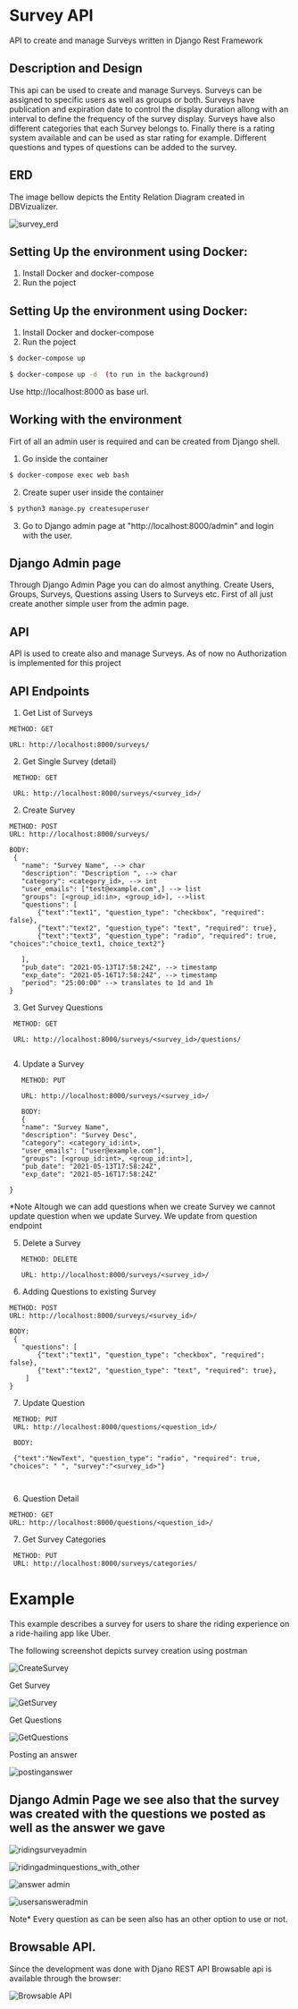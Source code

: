# Survey API
API to create and manage Surveys written in Django Rest Framework

## Description and Design

This api can be used to create and manage Surveys. Surveys can be assigned to specific users as well as groups or both. 
Surveys have publication and expiration date to control the display duration allong with an interval to define the frequency of the survey display.
Surveys have also different categories that each Survey belongs to. Finally there is a rating system available and can be used as star rating for example.
Different questions and types of questions can be added to the survey. 

## ERD

The image bellow depicts the Entity Relation Diagram created in DBVizualizer.


![survey_erd](https://user-images.githubusercontent.com/14307335/117629841-3dc3b400-b183-11eb-97b6-1f3a7fd3708f.jpg)


## Setting Up the environment using Docker:

1. Install Docker and docker-compose
2. Run the poject
## Setting Up the environment using Docker:

1. Install Docker and docker-compose
2. Run the poject
```bash
$ docker-compose up
```

```bash
$ docker-compose up -d  (to run in the background)
```
Use http://localhost:8000 as base url.


## Working with the environment

Firt of all an admin user is required and can be created from Django shell.

1. Go inside the container 

```bash
$ docker-compose exec web bash  
```
2. Create super user inside the container

```bash
$ python3 manage.py createsuperuser
```
3. Go to Django admin page at "http://localhost:8000/admin" and login with the user.

## Django Admin page

Through Django Admin Page you can do almost anything. Create Users, Groups, Surveys, Questions assing Users to Surveys etc.
First of all just create another simple user from the admin page.

## API 

API is used to create also and manage Surveys. As of now no Authorization is implemented for this project

## API Endpoints


1. Get List of Surveys
  ```
  METHOD: GET

  URL: http://localhost:8000/surveys/
  ```
 2. Get Single Survey (detail)
 
   ```
    METHOD: GET

    URL: http://localhost:8000/surveys/<survey_id>/
   ```
 2. Create Survey
 
 ```
 METHOD: POST
 URL: http://localhost:8000/surveys/
 
 BODY:
  {
    "name": "Survey Name", --> char
    "description": "Description ", --> char
    "category": <category_id>, --> int
    "user_emails": ["test@example.com",] --> list 
    "groups": [<group_id:in>, <group_id>], -->list
    "questions": [
        {"text":"text1", "question_type": "checkbox", "required": false},
        {"text":"text2", "question_type": "text", "required": true},
        {"text":"text3", "question_type": "radio", "required": true, "choices":"choice_text1, choice_text2"}

    ],
    "pub_date": "2021-05-13T17:58:24Z", --> timestamp
    "exp_date": "2021-05-16T17:58:24Z", --> timestamp
    "period": "25:00:00" --> translates to 1d and 1h
}
 ```
 
 
 3. Get Survey Questions

 
   ```
    METHOD: GET

    URL: http://localhost:8000/surveys/<survey_id>/questions/
    
   ```
 
 4. Update a Survey
 
 ```
    METHOD: PUT

    URL: http://localhost:8000/surveys/<survey_id>/
    
    BODY: 
    {
    "name": "Survey Name",
    "description": "Survey Desc",
    "category": <category_id:int>,
    "user_emails": ["user@example.com"],
    "groups": [<group_id:int>, <group_id:int>],
    "pub_date": "2021-05-13T17:58:24Z",
    "exp_date": "2021-05-16T17:58:24Z"
    
}
 
 ```
 *Note Altough we can add questions when we create Survey we cannot update question when we update Survey. We update from question endpoint
   
 5. Delete a Survey
 ```
    METHOD: DELETE

    URL: http://localhost:8000/surveys/<survey_id>/
 ```
 
 
 6. Adding Questions to existing Survey
 
 ```
 METHOD: POST
 URL: http://localhost:8000/surveys/<survey_id>/
 
 BODY:
  {
    "questions": [
        {"text":"text1", "question_type": "checkbox", "required": false},
        {"text":"text2", "question_type": "text", "required": true},
     ]
}
 ```
 
 7. Update Question

```
 METHOD: PUT
 URL: http://localhost:8000/questions/<question_id>/
 
 BODY:
 
 {"text":"NewText", "question_type": "radio", "required": true, "choices": " ", "survey":"<survey_id>"}

 
```
6. Question Detail
 ```
 METHOD: GET
 URL: http://localhost:8000/questions/<question_id>/
 ```

7. Get Survey Categories
```
 METHOD: PUT
 URL: http://localhost:8000/surveys/categories/
```

# Example

This example describes a survey for users to share the riding experience on a ride-hailing app like Uber.

The following screenshot depicts survey creation using postman

![CreateSurvey](https://user-images.githubusercontent.com/14307335/117658221-298faf00-b1a3-11eb-9061-ba42ba40efd8.JPG)

Get Survey

![GetSurvey](https://user-images.githubusercontent.com/14307335/117659076-29dc7a00-b1a4-11eb-855d-46537136ce09.JPG)

Get Questions

![GetQuestions](https://user-images.githubusercontent.com/14307335/117659124-3bbe1d00-b1a4-11eb-9737-2e7daa83e379.JPG)

Posting an answer

![postinganswer](https://user-images.githubusercontent.com/14307335/117664169-2815b500-b1aa-11eb-9566-4eb01116f1a9.JPG)

## Django Admin Page we see also that the survey was created with the questions we posted as well as the answer we gave

![ridingsurveyadmin](https://user-images.githubusercontent.com/14307335/117659169-48db0c00-b1a4-11eb-80e8-d9e784f7ad9a.JPG)

![ridingadminquestions_with_other](https://user-images.githubusercontent.com/14307335/117659260-66a87100-b1a4-11eb-84c2-b8ba76e11f87.JPG)

![answer admin](https://user-images.githubusercontent.com/14307335/117664901-f51ff100-b1aa-11eb-9d4a-96e25be17d59.JPG)

![usersansweradmin](https://user-images.githubusercontent.com/14307335/117665090-27c9e980-b1ab-11eb-954a-e2d24d6f1790.JPG)

Note* Every question as can be seen also has an other option to use or not.

## Browsable API.

Since the development was done with Djano REST API Browsable api is available through the browser:

![Browsable API](https://user-images.githubusercontent.com/14307335/117665651-b9395b80-b1ab-11eb-9908-c038cb5a1f50.JPG)

